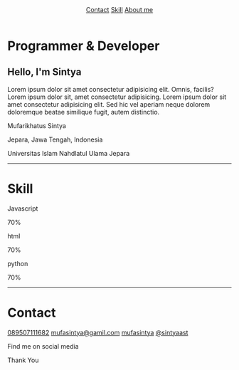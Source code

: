 <!DOCTYPE html>
<html lang="en">
  <head>
    <meta charset="UTF-8" />
    <meta name="viewport" content="width=device-width, initial-scale=1.0" />
    <link rel="stylesheet" href="biodata.css" />
    <link rel="stylesheet" href="https://cdnjs.cloudflare.com/ajax/libs/font-awesome/4.7.0/css/font-awesome.min.css" />
    <title>Personal Portofolio</title>
  </head>
  <body>
    <header>
      <div class="head">
        <a href="#contact">Contact</a>
        <a href="#skill">Skill</a>
        <a href="#">About me</a>
      </div>
    </header>
    <div class="container">
      <div class="header">
        <div class="header-text">
          <h1>Programmer & Developer</h1>
          <h2>Hello, I'm Sintya</h2>
          <p>
            Lorem ipsum dolor sit amet consectetur adipisicing elit. Omnis, facilis? Lorem ipsum dolor sit, amet consectetur adipisicing. Lorem ipsum dolor sit amet consectetur adipisicing elit. Sed hic vel aperiam neque dolorem doloremque
            beatae similique fugit, autem distinctio.
          </p>
        </div>
      </div>
      <div class="utama">
        <div class="main top">
          <div class="top-text">
            <p><span class="fa fa-users"></span>Mufarikhatus Sintya</p>
            <p><span class="fa fa-map-marker"></span>Jepara, Jawa Tengah, Indonesia</p>
            <p  id="skill"><span class="fa fa-graduation-cap"></span> Universitas Islam Nahdlatul Ulama Jepara</p>
          </div>
          <div class="garis">
            <hr />
          </div>
        </div>
        <div class="main skill">
          <div class="mid-text">
            <h1>Skill</h1>
            <div class="point">
              <div class="javascript">
                <p>Javascript</p>
                <div class="pin satu">70%</div>
                <div class="end"></div>
              </div>
              <div class="html">
                <p>html</p>
                <div class="pin dua">70%</div>
                <div class="end"></div>
              </div>
              <div class="python">
                <p>python</p>
                <div class="pin tiga">70%</div>
                <div class="end"></div>
              </div>
            </div>
          </div>
          <div class="garis">
            <hr />
          </div>
        </div>
        <div id="contact" class="main contact">
          <div class="end-text">
            <h1>Contact</h1>
            <div class="fa-contact">
              <!-- fa-2x utnuk memperbesar 2 kali-->
              <a href="#"><span class="fa fa-phone"></span>089507111682</a>
              <a href="#"><span class="fa fa-envelope-o"></span>mufasintya@gamil.com</a>
              <a href="#"><span class="fa fa-linkedin"></span>mufasintya</a>
              <a href="#"><span class="fa fa-instagram"></span>@sintyaast</a>
            </div>
          </div>
        </div>
        <div class="footer">
          <div class="footer-main">
            <p class="contoh">Find me on social media</p>
            <span class="fa fa-instagram"></span><span class="fa fa-twitter-square"></span><span class="fa fa-facebook-square"></span><span class="fa fa-linkedin-square"></span><span class="fa fa-pinterest-square"></span>
            <p class="contoh-2">Thank You</p>
          </div>
        </div>
      </div>
    </div>
  </body>
</html>
